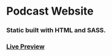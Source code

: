 # Podcast Website
### Static built with HTML and SASS.

### [Live Preview](https://rawcdn.githack.com/darodweb/Podcast-Lading-Page/19ba100ed22537d9d41307718141d8309b68a9f4/index.html)
